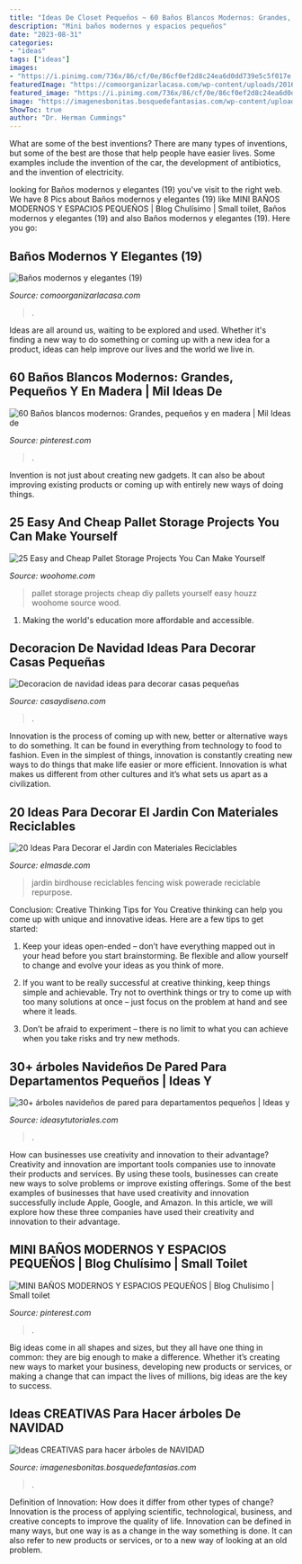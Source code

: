 ```yaml
---
title: "Ideas De Closet Pequeños ~ 60 Baños Blancos Modernos: Grandes, Pequeños Y En Madera"
description: "Mini baños modernos y espacios pequeños"
date: "2023-08-31"
categories:
- "ideas"
tags: ["ideas"]
images:
- "https://i.pinimg.com/736x/86/cf/0e/86cf0ef2d8c24ea6d0dd739e5c5f017e.jpg"
featuredImage: "https://comoorganizarlacasa.com/wp-content/uploads/2016/05/Baños-modernos-y-elegantes-19.jpg"
featured_image: "https://i.pinimg.com/736x/86/cf/0e/86cf0ef2d8c24ea6d0dd739e5c5f017e.jpg"
image: "https://imagenesbonitas.bosquedefantasias.com/wp-content/uploads/2020/11/ideas-árboles-navidad-1.jpg"
ShowToc: true
author: "Dr. Herman Cummings"
---
```



What are some of the best inventions?
There are many types of inventions, but some of the best are those that help people have easier lives. Some examples include the invention of the car, the development of antibiotics, and the invention of electricity.

	

		
looking for Baños modernos y elegantes (19) you've visit to the right web. We have 8 Pics about Baños modernos y elegantes (19) like MINI BAÑOS MODERNOS Y ESPACIOS PEQUEÑOS | Blog Chulísimo | Small toilet, Baños modernos y elegantes (19) and also Baños modernos y elegantes (19). Here you go:
		
    
## Baños Modernos Y Elegantes (19)

<img loading=lazy src="https://comoorganizarlacasa.com/wp-content/uploads/2016/05/Baños-modernos-y-elegantes-19.jpg" onerror="this.onerror=null;this.src='https://tse1.mm.bing.net/th?id=OIP.nWhSvEFE6nvCpWlJw_JvAQHaLv&amp;pid=15.1';" alt="Baños modernos y elegantes (19)">

_Source: comoorganizarlacasa.com_

>. 

	

Ideas are all around us, waiting to be explored and used. Whether it's finding a new way to do something or coming up with a new idea for a product, ideas can help improve our lives and the world we live in.

    
## 60 Baños Blancos Modernos: Grandes, Pequeños Y En Madera | Mil Ideas De

<img loading=lazy src="https://i.pinimg.com/736x/c3/28/35/c32835b6b6f20eb22671eb77115be13e.jpg" onerror="this.onerror=null;this.src='https://tse2.mm.bing.net/th?id=OIP.mrvNThS6icmOfyLbYyy7NQHaJ4&amp;pid=15.1';" alt="60 Baños blancos modernos: Grandes, pequeños y en madera | Mil Ideas de">

_Source: pinterest.com_

>. 

	

Invention is not just about creating new gadgets. It can also be about improving existing products or coming up with entirely new ways of doing things.

    
## 25 Easy And Cheap Pallet Storage Projects You Can Make Yourself

<img loading=lazy src="http://www.woohome.com/wp-content/uploads/2015/07/pallet-storage-ideas-woohome-10.jpg" onerror="this.onerror=null;this.src='https://tse1.mm.bing.net/th?id=OIP.f0xbvbZiLnGPntnsccNoBgHaLH&amp;pid=15.1';" alt="25 Easy and Cheap Pallet Storage Projects You Can Make Yourself">

_Source: woohome.com_

>pallet storage projects cheap diy pallets yourself easy houzz woohome source wood. 

	

1. Making the world's education more affordable and accessible. 

    
## Decoracion De Navidad Ideas Para Decorar Casas Pequeñas

<img loading=lazy src="http://casaydiseno.com/wp-content/uploads/2015/09/decoracion-de-navidad-ideas-para-decorar-ramas-blancas.jpg" onerror="this.onerror=null;this.src='https://tse3.mm.bing.net/th?id=OIP.-1kVmNqqSl7EkuC7WtvGlAHaLF&amp;pid=15.1';" alt="Decoracion de navidad ideas para decorar casas pequeñas">

_Source: casaydiseno.com_

>. 

	

Innovation is the process of coming up with new, better or alternative ways to do something. It can be found in everything from technology to food to fashion. Even in the simplest of things, innovation is constantly creating new ways to do things that make life easier or more efficient. Innovation is what makes us different from other cultures and it’s what sets us apart as a civilization.

    
## 20 Ideas Para Decorar El Jardin Con Materiales Reciclables

<img loading=lazy src="http://elmasde.com/wp-content/uploads/2015/05/Decoraciones-Para-el-Jardin-con-Materiales-Reciclable-11.jpg" onerror="this.onerror=null;this.src='https://tse4.mm.bing.net/th?id=OIP.mvgJv9b4cVeoL0Or4fGifwHaJ4&amp;pid=15.1';" alt="20 Ideas Para Decorar el Jardin con Materiales Reciclables">

_Source: elmasde.com_

>jardin birdhouse reciclables fencing wisk powerade reciclable repurpose. 

	

Conclusion: Creative Thinking Tips for You
Creative thinking can help you come up with unique and innovative ideas. Here are a few tips to get started:
1. Keep your ideas open-ended – don’t have everything mapped out in your head before you start brainstorming. Be flexible and allow yourself to change and evolve your ideas as you think of more.

2. If you want to be really successful at creative thinking, keep things simple and achievable. Try not to overthink things or try to come up with too many solutions at once – just focus on the problem at hand and see where it leads.

3. Don’t be afraid to experiment – there is no limit to what you can achieve when you take risks and try new methods.

    
## 30+ árboles Navideños De Pared Para Departamentos Pequeños | Ideas Y

<img loading=lazy src="https://ideasytutoriales.com/wp-content/uploads/2018/11/Arbol-de-Navidad-para-Pared-09.jpg" onerror="this.onerror=null;this.src='https://tse2.mm.bing.net/th?id=OIP.CRhI8CU9oSxAcWaNfZOP7gHaJ4&amp;pid=15.1';" alt="30+ árboles navideños de pared para departamentos pequeños | Ideas y">

_Source: ideasytutoriales.com_

>. 

	

How can businesses use creativity and innovation to their advantage?
Creativity and innovation are important tools companies use to innovate their products and services. By using these tools, businesses can create new ways to solve problems or improve existing offerings. Some of the best examples of businesses that have used creativity and innovation successfully include Apple, Google, and Amazon. In this article, we will explore how these three companies have used their creativity and innovation to their advantage.

    
## MINI BAÑOS MODERNOS Y ESPACIOS PEQUEÑOS | Blog Chulísimo | Small Toilet

<img loading=lazy src="https://i.pinimg.com/736x/86/cf/0e/86cf0ef2d8c24ea6d0dd739e5c5f017e.jpg" onerror="this.onerror=null;this.src='https://tse4.mm.bing.net/th?id=OIP.Z6uFB1c2EIzEFqjoB72p9AHaNK&amp;pid=15.1';" alt="MINI BAÑOS MODERNOS Y ESPACIOS PEQUEÑOS | Blog Chulísimo | Small toilet">

_Source: pinterest.com_

>. 

	

Big ideas come in all shapes and sizes, but they all have one thing in common: they are big enough to make a difference. Whether it’s creating new ways to market your business, developing new products or services, or making a change that can impact the lives of millions, big ideas are the key to success.

    
## Ideas CREATIVAS Para Hacer árboles De NAVIDAD

<img loading=lazy src="https://imagenesbonitas.bosquedefantasias.com/wp-content/uploads/2020/11/ideas-árboles-navidad-1.jpg" onerror="this.onerror=null;this.src='https://tse1.mm.bing.net/th?id=OIP.hXCIvi0bZP6WHAemAqd16QHaNJ&amp;pid=15.1';" alt="Ideas CREATIVAS para hacer árboles de NAVIDAD">

_Source: imagenesbonitas.bosquedefantasias.com_

>. 

	

Definition of Innovation: How does it differ from other types of change?
Innovation is the process of applying scientific, technological, business, and creative concepts to improve the quality of life. Innovation can be defined in many ways, but one way is as a change in the way something is done. It can also refer to new products or services, or to a new way of looking at an old problem.

